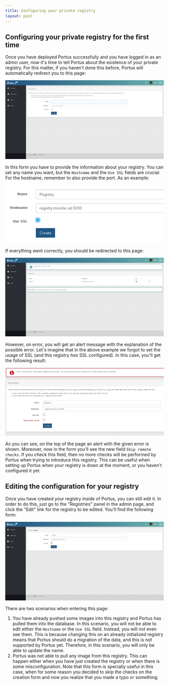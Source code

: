 ```yaml
---
title: Configuring your private registry
layout: post
---
```


## Configuring your private registry for the first time

Once you have deployed Portus successfully and you have logged in as an admin
user, now it's time to tell Portus about the existence of your private
registry. For this matter, if you haven't done this before, Portus will
automatically redirect you to this page:

![New registry form](/build/images/docs/new-registry.png)

In this form you have to provide the information about your registry. You can
set any name you want, but the `Hostname` and the `Use SSL` fields are crucial.
For the hostname, remember to also provide the port. As an example:

![Well configured](/build/images/docs/new-registry-filled.png)

If everything went correctly, you should be redirected to this page:

![Registries](/build/images/docs/index-registries.png)

However, on error, you will get an alert message with the explanation of the
possible error. Let's imagine that in the above example we forgot to set the
usage of SSL (and this registry *has* SSL configured). In this case, you'll
get the following result:

![Registry error](/build/images/docs/new-registry-error.png)

As you can see, on the top of the page an alert with the given error is shown.
Moreover, now in the form you'll see the new field `Skip remote checks`. If you
check this field, then no more checks will be performed by Portus when trying
to introduce this registry. This can be useful when setting up Portus when your
registry is down at the moment, or you haven't configured it yet.

## Editing the configuration for your registry

Once you have created your registry inside of Portus, you can still edit it.
In order to do this, just go to the "Registries" panel in the admin page, and
click the "Edit" link for the registry to be edited. You'll find the following
form:

![Registry edit](/build/images/docs/edit-registry.png)

There are two scenarios when entering this page:

1. You have already pushed some images into this registry and Portus has pulled
   them into the database. In this scenario, you will not be able to edit
   either the `Hostname` or the `Use SSL` field. Instead, you will not even see
   them. This is because changing this on an already initialized registry
   means that Portus should do a migration of the data, and this is not
   supported by Portus yet. Therefore, in this scenario, you will only be able
   to update the name.
2. Portus was not able to pull any image from this registry. This can happen
   either when you have just created the registry or when there is some
   misconfiguration. Note that this form is specially useful in this case,
   when for some reason you decided to skip the checks on the creation form and
   now you realize that you made a typo or something.

